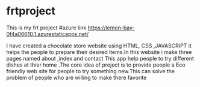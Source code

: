# frtproject
This is my frt project
#azure link https://lemon-bay-0f4a06610.1.azurestaticapps.net/






I have created a chocolate store website using HTML, CSS  ,JAVASCRIPT  it helps the people to prepare their desired items.In this website i make three pages named about ,index and contact This app help people to try different dishes at thier home .The core idea of project is to provide people a Eco friendly web site for people to try something new.This can solve the problem of people who are willing to make there favorite
